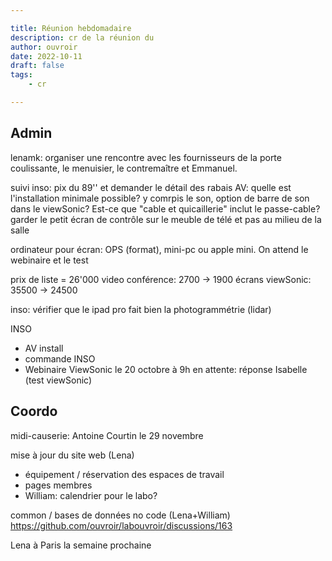 ```yaml
---

title: Réunion hebdomadaire
description: cr de la réunion du
author: ouvroir
date: 2022-10-11
draft: false
tags:
    - cr

---
```

## Admin

lenamk: organiser une rencontre avec les fournisseurs de la porte coulissante, le menuisier, le contremaître et Emmanuel.

suivi inso: pix du 89'' et demander le détail des rabais
AV: quelle est l'installation minimale possible? y comrpis le son, option de barre de son dans le viewSonic? 
Est-ce que "cable et quicaillerie" inclut le passe-cable? 
garder le petit écran de contrôle sur le meuble de télé et pas au milieu de la salle

ordinateur pour écran: OPS (format), mini-pc ou apple mini. On attend le webinaire et le test


prix de liste = 26'000
video conférence: 2700 → 1900
écrans viewSonic: 35500 →  24500

inso: vérifier que le ipad pro fait bien la photogrammétrie (lidar)


INSO
- AV install
- commande INSO
- Webinaire ViewSonic le 20 octobre à 9h
en attente: réponse Isabelle (test viewSonic)


## Coordo

midi-causerie: Antoine Courtin le 29 novembre

mise à jour du site web (Lena)
- équipement / réservation des espaces de travail
- pages membres
- William: calendrier pour le labo? 

common / bases de données no code (Lena+William)
https://github.com/ouvroir/labouvroir/discussions/163


Lena à Paris la semaine prochaine